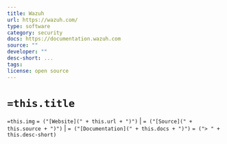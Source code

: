 ```yaml
---
title: Wazuh
url: https://wazuh.com/
type: software
category: security
docs: https://documentation.wazuh.com
source: ""
developer: ""
desc-short: ...
tags: 
license: open source
---
```


# `=this.title`

`=this.img` `= ("[Website](" + this.url + ")")` |  `= ("[Source](" + this.source + ")")` | `= ("[Documentation](" + this.docs + ")")`
`= ("> " + this.desc-short)`

